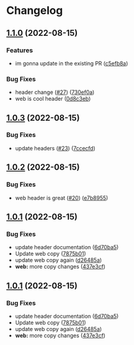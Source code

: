 # Changelog

## [1.1.0](https://github.com/msutkowski/cf-previews-test/compare/web-v1.0.3...web-v1.1.0) (2022-08-15)


### Features

* im gonna update in the existing PR ([c5efb8a](https://github.com/msutkowski/cf-previews-test/commit/c5efb8a30c5cc6303505db37d75a4fc32b670280))


### Bug Fixes

* header change ([#27](https://github.com/msutkowski/cf-previews-test/issues/27)) ([730ef0a](https://github.com/msutkowski/cf-previews-test/commit/730ef0a574083abd3748f746075ba9f47a176b42))
* web is cool header ([0d8c3eb](https://github.com/msutkowski/cf-previews-test/commit/0d8c3eb68714063c5ed58c7b96c705a53fac2b03))

## [1.0.3](https://github.com/msutkowski/cf-previews-test/compare/web-v1.0.2...web-v1.0.3) (2022-08-15)


### Bug Fixes

* update headers ([#23](https://github.com/msutkowski/cf-previews-test/issues/23)) ([7ccecfd](https://github.com/msutkowski/cf-previews-test/commit/7ccecfd71ab1d4e9572d9ae5dd76241753cfb57b))

## [1.0.2](https://github.com/msutkowski/cf-previews-test/compare/web-v1.0.1...web-v1.0.2) (2022-08-15)


### Bug Fixes

* web header is great ([#20](https://github.com/msutkowski/cf-previews-test/issues/20)) ([e7b8955](https://github.com/msutkowski/cf-previews-test/commit/e7b8955f19d7444f8c8dfd6633b2c2697feafe61))

## [1.0.1](https://github.com/msutkowski/cf-previews-test/compare/web-v1.0.0...web-v1.0.1) (2022-08-15)


### Bug Fixes

* update header documentation ([6d70ba5](https://github.com/msutkowski/cf-previews-test/commit/6d70ba55533955c7c3bb96ad1fc343d97753483e))
* Update web copy ([7875b01](https://github.com/msutkowski/cf-previews-test/commit/7875b01811c2988d21d9ebcb67753029e4797865))
* update web copy again ([d26485a](https://github.com/msutkowski/cf-previews-test/commit/d26485a6db2c938fa5db1db3ecc66774940d5e4f))
* **web:** more copy changes ([437e3cf](https://github.com/msutkowski/cf-previews-test/commit/437e3cf6f55481f53e1b1dffa8063fd51ad727b9))

## [1.0.1](https://github.com/msutkowski/cf-previews-test/compare/web-v1.0.0...web-v1.0.1) (2022-08-15)


### Bug Fixes

* update header documentation ([6d70ba5](https://github.com/msutkowski/cf-previews-test/commit/6d70ba55533955c7c3bb96ad1fc343d97753483e))
* Update web copy ([7875b01](https://github.com/msutkowski/cf-previews-test/commit/7875b01811c2988d21d9ebcb67753029e4797865))
* update web copy again ([d26485a](https://github.com/msutkowski/cf-previews-test/commit/d26485a6db2c938fa5db1db3ecc66774940d5e4f))
* **web:** more copy changes ([437e3cf](https://github.com/msutkowski/cf-previews-test/commit/437e3cf6f55481f53e1b1dffa8063fd51ad727b9))
